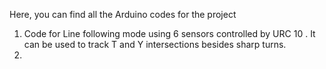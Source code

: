 Here, you can find all the Arduino codes for the project
1. Code for Line following mode using 6 sensors controlled by URC 10 . It can be used to track T and Y intersections besides sharp turns.
2. 
